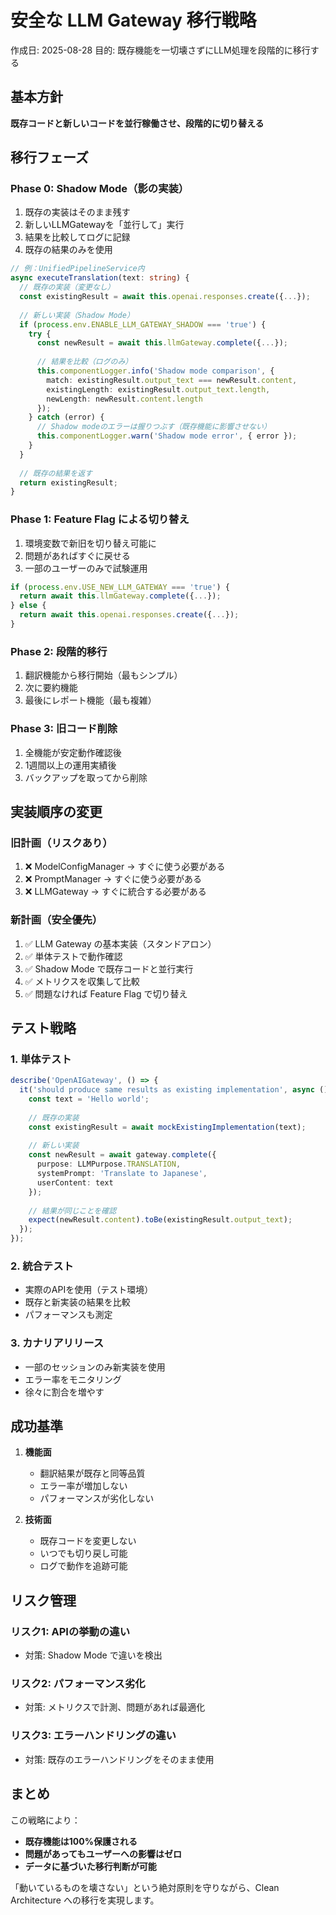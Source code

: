 # 安全な LLM Gateway 移行戦略

作成日: 2025-08-28
目的: 既存機能を一切壊さずにLLM処理を段階的に移行する

## 基本方針

**既存コードと新しいコードを並行稼働させ、段階的に切り替える**

## 移行フェーズ

### Phase 0: Shadow Mode（影の実装）
1. 既存の実装はそのまま残す
2. 新しいLLMGatewayを「並行して」実行
3. 結果を比較してログに記録
4. 既存の結果のみを使用

```typescript
// 例：UnifiedPipelineService内
async executeTranslation(text: string) {
  // 既存の実装（変更なし）
  const existingResult = await this.openai.responses.create({...});
  
  // 新しい実装（Shadow Mode）
  if (process.env.ENABLE_LLM_GATEWAY_SHADOW === 'true') {
    try {
      const newResult = await this.llmGateway.complete({...});
      
      // 結果を比較（ログのみ）
      this.componentLogger.info('Shadow mode comparison', {
        match: existingResult.output_text === newResult.content,
        existingLength: existingResult.output_text.length,
        newLength: newResult.content.length
      });
    } catch (error) {
      // Shadow modeのエラーは握りつぶす（既存機能に影響させない）
      this.componentLogger.warn('Shadow mode error', { error });
    }
  }
  
  // 既存の結果を返す
  return existingResult;
}
```

### Phase 1: Feature Flag による切り替え
1. 環境変数で新旧を切り替え可能に
2. 問題があればすぐに戻せる
3. 一部のユーザーのみで試験運用

```typescript
if (process.env.USE_NEW_LLM_GATEWAY === 'true') {
  return await this.llmGateway.complete({...});
} else {
  return await this.openai.responses.create({...});
}
```

### Phase 2: 段階的移行
1. 翻訳機能から移行開始（最もシンプル）
2. 次に要約機能
3. 最後にレポート機能（最も複雑）

### Phase 3: 旧コード削除
1. 全機能が安定動作確認後
2. 1週間以上の運用実績後
3. バックアップを取ってから削除

## 実装順序の変更

### 旧計画（リスクあり）
1. ❌ ModelConfigManager → すぐに使う必要がある
2. ❌ PromptManager → すぐに使う必要がある
3. ❌ LLMGateway → すぐに統合する必要がある

### 新計画（安全優先）
1. ✅ LLM Gateway の基本実装（スタンドアロン）
2. ✅ 単体テストで動作確認
3. ✅ Shadow Mode で既存コードと並行実行
4. ✅ メトリクスを収集して比較
5. ✅ 問題なければ Feature Flag で切り替え

## テスト戦略

### 1. 単体テスト
```typescript
describe('OpenAIGateway', () => {
  it('should produce same results as existing implementation', async () => {
    const text = 'Hello world';
    
    // 既存の実装
    const existingResult = await mockExistingImplementation(text);
    
    // 新しい実装
    const newResult = await gateway.complete({
      purpose: LLMPurpose.TRANSLATION,
      systemPrompt: 'Translate to Japanese',
      userContent: text
    });
    
    // 結果が同じことを確認
    expect(newResult.content).toBe(existingResult.output_text);
  });
});
```

### 2. 統合テスト
- 実際のAPIを使用（テスト環境）
- 既存と新実装の結果を比較
- パフォーマンスも測定

### 3. カナリアリリース
- 一部のセッションのみ新実装を使用
- エラー率をモニタリング
- 徐々に割合を増やす

## 成功基準

1. **機能面**
   - 翻訳結果が既存と同等品質
   - エラー率が増加しない
   - パフォーマンスが劣化しない

2. **技術面**
   - 既存コードを変更しない
   - いつでも切り戻し可能
   - ログで動作を追跡可能

## リスク管理

### リスク1: APIの挙動の違い
- 対策: Shadow Mode で違いを検出

### リスク2: パフォーマンス劣化
- 対策: メトリクスで計測、問題があれば最適化

### リスク3: エラーハンドリングの違い
- 対策: 既存のエラーハンドリングをそのまま使用

## まとめ

この戦略により：
- **既存機能は100%保護される**
- **問題があってもユーザーへの影響はゼロ**
- **データに基づいた移行判断が可能**

「動いているものを壊さない」という絶対原則を守りながら、Clean Architecture への移行を実現します。